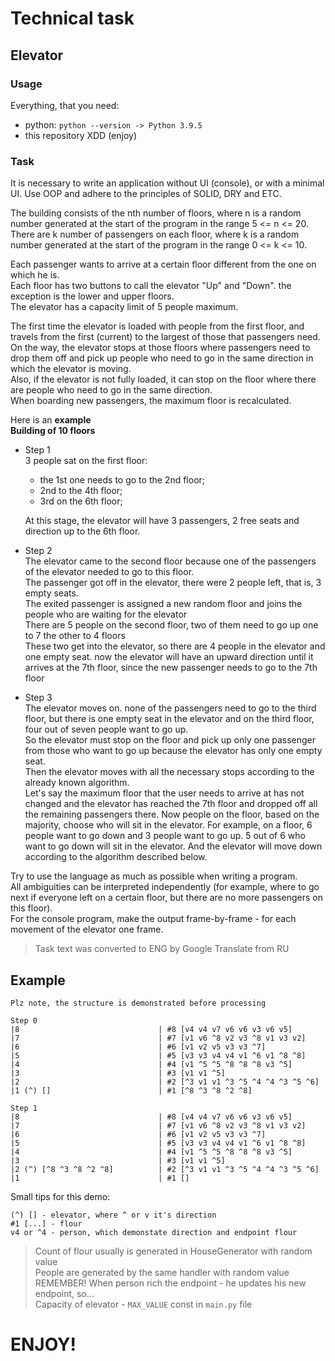 # Technical task

## Elevator

### Usage

Everything, that you need:
- python: `python --version -> Python 3.9.5`
- this repository XDD (enjoy)

### Task

It is necessary to write an application without UI (console), or with a minimal UI.
Use OOP and adhere to the principles of SOLID, DRY and ETC.  
  
The building consists of the nth number of floors, where n is a random number generated at the start of the program in the range 5 <= n <= 20.  
There are k number of passengers on each floor, where k is a random number generated at the start of the program in the range 0 <= k <= 10.  

Each passenger wants to arrive at a certain floor different from the one on which he is.  
Each floor has two buttons to call the elevator "Up" and "Down". the exception is the lower and upper floors.  
The elevator has a capacity limit of 5 people maximum.  
  
  
The first time the elevator is loaded with people from the first floor, and travels from the first (current) to the largest of those that passengers need.  
On the way, the elevator stops at those floors where passengers need to drop them off and pick up people who need to go in the same direction in which the elevator is moving.  
Also, if the elevator is not fully loaded, it can stop on the floor where there are people who need to go in the same direction.  
When boarding new passengers, the maximum floor is recalculated.  
  
  
Here is an **example**  
**Building of 10 floors**  
- Step 1  
3 people sat on the first floor:  
  - the 1st one needs to go to the 2nd floor;  
  - 2nd to the 4th floor;  
  - 3rd on the 6th floor;

  At this stage, the elevator will have 3 passengers, 2 free seats and direction up to the 6th floor.
- Step 2  
The elevator came to the second floor because one of the passengers of the elevator needed to go to this floor.  
The passenger got off in the elevator, there were 2 people left, that is, 3 empty seats.  
The exited passenger is assigned a new random floor and joins the people who are waiting for the elevator  
There are 5 people on the second floor, two of them need to go up one to 7 the other to 4 floors  
These two get into the elevator, so there are 4 people in the elevator and one empty seat. now the elevator will have an upward direction until it arrives at the 7th floor, since the new passenger needs to go to the 7th floor  
- Step 3  
The elevator moves on. none of the passengers need to go to the third floor, but there is one empty seat in the elevator and on the third floor, four out of seven people want to go up.  
So the elevator must stop on the floor and pick up only one passenger from those who want to go up because the elevator has only one empty seat.  
Then the elevator moves with all the necessary stops according to the already known algorithm.  
Let's say the maximum floor that the user needs to arrive at has not changed and the elevator has reached the 7th floor and dropped off all the remaining passengers there. 
Now people on the floor, based on the majority, choose who will sit in the elevator. 
For example, on a floor, 6 people want to go down and 3 people want to go up. 5 out of 6 who want to go down will sit in the elevator. And the elevator will move down according to the algorithm described below.
  

  
Try to use the language as much as possible when writing a program.  
All ambiguities can be interpreted independently (for example, where to go next if everyone left on a certain floor, but there are no more passengers on this floor).  
For the console program, make the output frame-by-frame - for each movement of the elevator one frame.  

> Task text was converted to ENG by Google Translate from RU

## Example

```
Plz note, the structure is demonstrated before processing

Step 0
|8                               | #8 [v4 v4 v7 v6 v6 v3 v6 v5]
|7                               | #7 [v1 v6 ^8 v2 v3 ^8 v1 v3 v2]
|6                               | #6 [v1 v2 v5 v3 v3 ^7]
|5                               | #5 [v3 v3 v4 v4 v1 ^6 v1 ^8 ^8]
|4                               | #4 [v1 ^5 ^5 ^8 ^8 ^8 v3 ^5]
|3                               | #3 [v1 v1 ^5]
|2                               | #2 [^3 v1 v1 ^3 ^5 ^4 ^4 ^3 ^5 ^6]
|1 (^) []                        | #1 [^8 ^3 ^8 ^2 ^8]

Step 1
|8                               | #8 [v4 v4 v7 v6 v6 v3 v6 v5]
|7                               | #7 [v1 v6 ^8 v2 v3 ^8 v1 v3 v2]
|6                               | #6 [v1 v2 v5 v3 v3 ^7]
|5                               | #5 [v3 v3 v4 v4 v1 ^6 v1 ^8 ^8]
|4                               | #4 [v1 ^5 ^5 ^8 ^8 ^8 v3 ^5]
|3                               | #3 [v1 v1 ^5]
|2 (^) [^8 ^3 ^8 ^2 ^8]          | #2 [^3 v1 v1 ^3 ^5 ^4 ^4 ^3 ^5 ^6]
|1                               | #1 []
```

Small tips for this demo:
```
(^) [] - elevator, where ^ or v it's direction
#1 [...] - flour
v4 or ^4 - person, which demonstate direction and endpoint flour
```
> Count of flour usually is generated in HouseGenerator with random value  
> People are generated by the same handler with random value  
> REMEMBER! When person rich the endpoint - he updates his new endpoint, so...  
> Capacity of elevator - `MAX_VALUE` const in `main.py` file

# ENJOY!